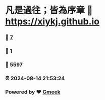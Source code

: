 # 凡是過往；皆為序章 :link: https://xiykj.github.io 
### :page_facing_up: [7](https://xiykj.github.io/tag.html) 
### :speech_balloon: 1 
### :hibiscus: 5597 
### :alarm_clock: 2024-08-14 21:53:24 
### Powered by :heart: [Gmeek](https://github.com/Meekdai/Gmeek)
